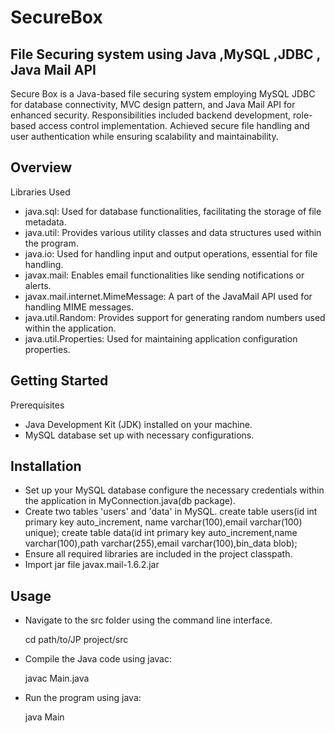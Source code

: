 # SecureBox
## File Securing system using Java ,MySQL ,JDBC , Java Mail API

Secure Box is a Java-based file securing system employing MySQL JDBC for database connectivity, MVC design pattern, and Java Mail API for enhanced security. Responsibilities included backend development, role-based access control implementation. Achieved secure file handling and user authentication while ensuring scalability and maintainability.

## Overview
Libraries Used
- java.sql: Used for database functionalities, facilitating the storage of file metadata.
- java.util: Provides various utility classes and data structures used within the program.
- java.io: Used for handling input and output operations, essential for file handling.
- javax.mail: Enables email functionalities like sending notifications or alerts.
- javax.mail.internet.MimeMessage: A part of the JavaMail API used for handling MIME messages.
- java.util.Random: Provides support for generating random numbers used within the application.
- java.util.Properties: Used for maintaining application configuration properties.

## Getting Started
Prerequisites
- Java Development Kit (JDK) installed on your machine.
- MySQL database set up with necessary configurations.
  
## Installation
- Set up your MySQL database configure the necessary credentials within the application in MyConnection.java(db package).
- Create two tables 'users' and 'data' in MySQL.
    create table users(id int primary key auto_increment, name varchar(100),email varchar(100) unique);
    create table data(id int primary key auto_increment,name varchar(100),path varchar(255),email varchar(100),bin_data blob); 
- Ensure all required libraries are included in the project classpath.
- Import jar file javax.mail-1.6.2.jar 
  
## Usage
- Navigate to the src folder using the command line interface.

   cd path/to/JP project/src

- Compile the Java code using javac:

   javac Main.java

- Run the program using java:

   java Main
